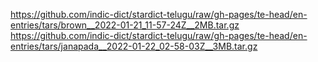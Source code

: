 https://github.com/indic-dict/stardict-telugu/raw/gh-pages/te-head/en-entries/tars/brown__2022-01-21_11-57-24Z__2MB.tar.gz  
https://github.com/indic-dict/stardict-telugu/raw/gh-pages/te-head/en-entries/tars/janapada__2022-01-22_02-58-03Z__3MB.tar.gz  
